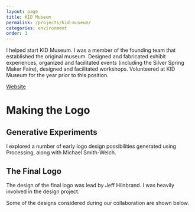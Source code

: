 ```yaml
---
layout: page
title: KID Museum
permalink: /projects/kid-museum/
categories: environment
order: 3
---
```


I helped start KID Museum. I was a member of the founding team that established the original museum. Designed and fabricated exhibit experiences, organized and facilitated events (including the Silver Spring Maker Faire), designed and facilitated workshops. Volunteered at KID Museum for the year prior to this position.

<a href="http://kid-museum.org">Website</a>

<h1>Making the Logo</h1>

<h2>Generative Experiments</h2>

I explored a number of early logo design possibilities generated using Processing, along with Michael Smith-Welch.

<!-- TODO: Insert a gallery of the generated designs, including some animated gifs. -->

<h2>The Final Logo</h2>

The design of the final logo was lead by Jeff Hilnbrand. I was heavily involved in the design project.

<!-- TODO: Insert the final design. -->

Some of the designs considered during our collaboration are shown below.

<!-- TODO: Insert a sample of the logos considered. -->

<!--
TODO: Include photos of work in progress, sponsorship wall.
TODO: Include code for KID generator, CCC generator.
TODO: Include generated images for KID generator, CCC generator. Include animations (from Google+).
TODO: Cite MSW as collaborator on generators.
TODO: Include tools used, skills used, programs written.
TODO: Include list of events I helped make happen.
TODO: Include video documentation.
TODO: Include videos of things build there.
TODO: Include sections for projects: Maker Faire (2013, 2014)
-->
